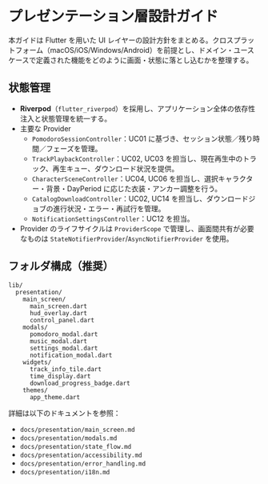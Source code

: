 # プレゼンテーション層設計ガイド

本ガイドは Flutter を用いた UI レイヤーの設計方針をまとめる。クロスプラットフォーム（macOS/iOS/Windows/Android）を前提とし、ドメイン・ユースケースで定義された機能をどのように画面・状態に落とし込むかを整理する。

## 状態管理

- **Riverpod**（`flutter_riverpod`）を採用し、アプリケーション全体の依存性注入と状態管理を統一する。
- 主要な Provider
  - `PomodoroSessionController`：UC01 に基づき、セッション状態／残り時間／フェーズを管理。
  - `TrackPlaybackController`：UC02, UC03 を担当し、現在再生中のトラック、再生キュー、ダウンロード状況を提供。
  - `CharacterSceneController`：UC04, UC06 を担当し、選択キャラクター・背景・DayPeriod に応じた衣装・アンカー調整を行う。
  - `CatalogDownloadController`：UC02, UC14 を担当し、ダウンロードジョブの進行状況・エラー・再試行を管理。
  - `NotificationSettingsController`：UC12 を担当。
- Provider のライフサイクルは `ProviderScope` で管理し、画面間共有が必要なものは `StateNotifierProvider`/`AsyncNotifierProvider` を使用。

## フォルダ構成（推奨）

```
lib/
  presentation/
    main_screen/
      main_screen.dart
      hud_overlay.dart
      control_panel.dart
    modals/
      pomodoro_modal.dart
      music_modal.dart
      settings_modal.dart
      notification_modal.dart
    widgets/
      track_info_tile.dart
      time_display.dart
      download_progress_badge.dart
    themes/
      app_theme.dart
```

詳細は以下のドキュメントを参照：

- `docs/presentation/main_screen.md`
- `docs/presentation/modals.md`
- `docs/presentation/state_flow.md`
- `docs/presentation/accessibility.md`
- `docs/presentation/error_handling.md`
- `docs/presentation/i18n.md`
